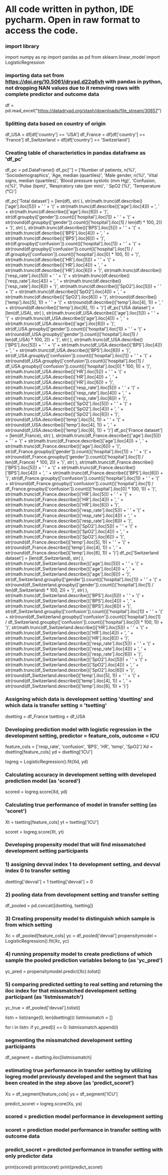 # All code written in python, IDE pycharm. Open in raw format to access the code.

### import library
import numpy as np
import pandas as pd
from sklearn.linear_model import LogisticRegression

### importing data set from https://doi.org/10.5061/dryad.d22q6vh with pandas in python, not dropping NAN values due to it removing rows with complete predictor and outcome data
df = pd.read_excel("https://datadryad.org/stash/downloads/file_stream/30857")

### Splitting data based on country of origin
df_USA = df[df['country'] == 'USA']
df_France = df[df['country'] == 'France']
df_Switzerland = df[df['country'] == 'Switzerland']

### Creating table of characteristics in pandas dataframe as 'df_pc'
df_pc = pd.DataFrame()
df_pc[''] = ['Number of patients, n(%)', 'Sociodemographics', 'Age, median (quartiles)', 'Male gender, n(%)', 'Vital signs, median (quartiles)',
              'Blood pressure systolic (mm Hg)', 'Confusion, n(%)', 'Pulse (bpm)',
              'Respiratory rate (per min)', '  SpO2 (%)', 'Temperature (°C)']

df_pc['Total dataset'] = [len(df),
                          str( ),
                          str(math.trunc(df.describe()['age'].iloc[5])) + ' ' + '(' + str(math.trunc(df.describe()['age'].iloc[4])) + ', ' + str(math.trunc(df.describe()['age'].iloc[6])) + ')',
                          str(df.groupby(['gender']).count()['hospital'].iloc[1]) + ' ' + '(' + str(round(df.groupby(['gender']).count()['hospital'].iloc[1] / len(df) * 100, 2)) + ')',
                          str( ),
                          str(math.trunc(df.describe()['BPS'].iloc[5])) + ' ' + '(' + str(math.trunc(df.describe()['BPS'].iloc[4])) + ', ' + str(math.trunc(df.describe()['BPS'].iloc[6])) + ')',
                          str(df.groupby(['confusion']).count()['hospital'].iloc[1]) + ' ' + '(' + str(round(df.groupby(['confusion']).count()['hospital'].iloc[1] / df.groupby(['confusion']).count()['hospital'].iloc[0] * 100, 1)) + ')',
                          str(math.trunc(df.describe()['HR'].iloc[5])) + ' ' + '(' + str(math.trunc(df.describe()['HR'].iloc[4])) + ', ' + str(math.trunc(df.describe()['HR'].iloc[6])) + ')',
                          str(math.trunc(df.describe()['resp_rate'].iloc[5])) + ' ' + '(' + str(math.trunc(df.describe()['resp_rate'].iloc[4])) + ', ' + str(math.trunc(df.describe()['resp_rate'].iloc[6])) + ')',
                          str(math.trunc(df.describe()['SpO2'].iloc[5])) + ' ' + '(' + str(math.trunc(df.describe()['SpO2'].iloc[4])) + ', ' + str(math.trunc(df.describe()['SpO2'].iloc[6])) + ')',
                          str(round(df.describe()['temp'].iloc[5], 1)) + ' ' + '(' + str(round(df.describe()['temp'].iloc[4], 1)) + ', ' + str(round(df.describe()['temp'].iloc[6], 1)) + ')']
df_pc['USA dataset'] = [len(df_USA),
                          str( ),
                          str(math.trunc(df_USA.describe()['age'].iloc[5])) + ' ' + '(' + str(math.trunc(df_USA.describe()['age'].iloc[4])) + ', ' + str(math.trunc(df_USA.describe()['age'].iloc[6])) + ')',
                          str(df_USA.groupby(['gender']).count()['hospital'].iloc[1]) + ' ' + '(' + str(round(df_USA.groupby(['gender']).count()['hospital'].iloc[1] / len(df_USA) * 100, 2)) + ')',
                          str( ),
                          str(math.trunc(df_USA.describe()['BPS'].iloc[5])) + ' ' + '(' + str(math.trunc(df_USA.describe()['BPS'].iloc[4])) + ', ' + str(math.trunc(df_USA.describe()['BPS'].iloc[6])) + ')',
                          str(df_USA.groupby(['confusion']).count()['hospital'].iloc[1]) + ' ' + '(' + str(round(df_USA.groupby(['confusion']).count()['hospital'].iloc[1] / df_USA.groupby(['confusion']).count()['hospital'].iloc[0] * 100, 1)) + ')',
                          str(math.trunc(df_USA.describe()['HR'].iloc[5])) + ' ' + '(' + str(math.trunc(df_USA.describe()['HR'].iloc[4])) + ', ' + str(math.trunc(df_USA.describe()['HR'].iloc[6])) + ')',
                          str(math.trunc(df_USA.describe()['resp_rate'].iloc[5])) + ' ' + '(' + str(math.trunc(df_USA.describe()['resp_rate'].iloc[4])) + ', ' + str(math.trunc(df_USA.describe()['resp_rate'].iloc[6])) + ')',
                          str(math.trunc(df_USA.describe()['SpO2'].iloc[5])) + ' ' + '(' + str(math.trunc(df_USA.describe()['SpO2'].iloc[4])) + ', ' + str(math.trunc(df_USA.describe()['SpO2'].iloc[6])) + ')',
                          str(round(df_USA.describe()['temp'].iloc[5], 1)) + ' ' + '(' + str(round(df_USA.describe()['temp'].iloc[4], 1)) + ', ' + str(round(df_USA.describe()['temp'].iloc[6], 1)) + ')']
df_pc['France dataset'] = [len(df_France),
                          str( ),
                          str(math.trunc(df_France.describe()['age'].iloc[5])) + ' ' + '(' + str(math.trunc(df_France.describe()['age'].iloc[4])) + ', ' + str(math.trunc(df_France.describe()['age'].iloc[6])) + ')',
                          str(df_France.groupby(['gender']).count()['hospital'].iloc[1]) + ' ' + '(' + str(round(df_France.groupby(['gender']).count()['hospital'].iloc[1] / len(df_France) * 100, 2)) + ')',
                          str( ),
                          str(math.trunc(df_France.describe()['BPS'].iloc[5])) + ' ' + '(' + str(math.trunc(df_France.describe()['BPS'].iloc[4])) + ', ' + str(math.trunc(df_France.describe()['BPS'].iloc[6])) + ')',
                          str(df_France.groupby(['confusion']).count()['hospital'].iloc[1]) + ' ' + '(' + str(round(df_France.groupby(['confusion']).count()['hospital'].iloc[1] / df_France.groupby(['confusion']).count()['hospital'].iloc[0] * 100, 1)) + ')',
                          str(math.trunc(df_France.describe()['HR'].iloc[5])) + ' ' + '(' + str(math.trunc(df_France.describe()['HR'].iloc[4])) + ', ' + str(math.trunc(df_France.describe()['HR'].iloc[6])) + ')',
                          str(math.trunc(df_France.describe()['resp_rate'].iloc[5])) + ' ' + '(' + str(math.trunc(df_France.describe()['resp_rate'].iloc[4])) + ', ' + str(math.trunc(df_France.describe()['resp_rate'].iloc[6])) + ')',
                          str(math.trunc(df_France.describe()['SpO2'].iloc[5])) + ' ' + '(' + str(math.trunc(df_France.describe()['SpO2'].iloc[4])) + ', ' + str(math.trunc(df_France.describe()['SpO2'].iloc[6])) + ')',
                          str(round(df_France.describe()['temp'].iloc[5], 1)) + ' ' + '(' + str(round(df_France.describe()['temp'].iloc[4], 1)) + ', ' + str(round(df_France.describe()['temp'].iloc[6], 1)) + ')']
df_pc['Switzerland dataset'] = [len(df_Switzerland),
                          str( ),
                          str(math.trunc(df_Switzerland.describe()['age'].iloc[5])) + ' ' + '(' + str(math.trunc(df_Switzerland.describe()['age'].iloc[4])) + ', ' + str(math.trunc(df_Switzerland.describe()['age'].iloc[6])) + ')',
                          str(df_Switzerland.groupby(['gender']).count()['hospital'].iloc[1]) + ' ' + '(' + str(round(df_Switzerland.groupby(['gender']).count()['hospital'].iloc[1] / len(df_Switzerland) * 100, 2)) + ')',
                          str( ),
                          str(math.trunc(df_Switzerland.describe()['BPS'].iloc[5])) + ' ' + '(' + str(math.trunc(df_Switzerland.describe()['BPS'].iloc[4])) + ', ' + str(math.trunc(df_Switzerland.describe()['BPS'].iloc[6])) + ')',
                          str(df_Switzerland.groupby(['confusion']).count()['hospital'].iloc[1]) + ' ' + '(' + str(round(df_Switzerland.groupby(['confusion']).count()['hospital'].iloc[1] / df_Switzerland.groupby(['confusion']).count()['hospital'].iloc[0] * 100, 1)) + ')',
                          str(math.trunc(df_Switzerland.describe()['HR'].iloc[5])) + ' ' + '(' + str(math.trunc(df_Switzerland.describe()['HR'].iloc[4])) + ', ' + str(math.trunc(df_Switzerland.describe()['HR'].iloc[6])) + ')',
                          str(math.trunc(df_Switzerland.describe()['resp_rate'].iloc[5])) + ' ' + '(' + str(math.trunc(df_Switzerland.describe()['resp_rate'].iloc[4])) + ', ' + str(math.trunc(df_Switzerland.describe()['resp_rate'].iloc[6])) + ')',
                          str(math.trunc(df_Switzerland.describe()['SpO2'].iloc[5])) + ' ' + '(' + str(math.trunc(df_Switzerland.describe()['SpO2'].iloc[4])) + ', ' + str(math.trunc(df_Switzerland.describe()['SpO2'].iloc[6])) + ')',
                          str(round(df_Switzerland.describe()['temp'].iloc[5], 1)) + ' ' + '(' + str(round(df_Switzerland.describe()['temp'].iloc[4], 1)) + ', ' + str(round(df_Switzerland.describe()['temp'].iloc[6], 1)) + ')']

### Assigning which data is development setting 'dsetting' and which data is transfer setting = 'tsetting'
dsetting = df_France
tsetting = df_USA

### Developing prediction model with logistic regression in the development setting, predictor = feature_cols, outcome = ICU
feature_cols = ['resp_rate', 'confusion', 'BPS', 'HR', 'temp', 'SpO2']
Xd = dsetting[feature_cols]
yd = dsetting['ICU']

logreg = LogisticRegression().fit(Xd, yd)

### Calculating accuracy in development setting with developed prediction model (as 'scored')
scored = logreg.score(Xd, yd)

### Calculating true performance of model in transfer setting (as 'scoret')
Xt = tsetting[feature_cols]
yt = tsetting['ICU']

scoret = logreg.score(Xt, yt)

### Developing propensity model that will find missmatched development setting participants
### 1) assigning devval index 1 to development setting, and devval index 0 to transfer setting
dsetting['devval'] = 1
tsetting['devval'] = 0

### 2) pooling data from development setting and transfer setting
df_pooled = pd.concat([dsetting, tsetting])

### 3) Creating propensity model to distinguish which sample is from which setting
Xc = df_pooled[feature_cols]
yc = df_pooled['devval']
propensitymodel = LogisticRegression().fit(Xc, yc)

### 4) running propensity model to create predictions of which sample the pooled prediction variables belong to (as 'yc_pred')
yc_pred = propensitymodel.predict(Xc).tolist()

### 5) comparing predicted setting to real setting and returning the iloc index for that missmatched development setting participant (as 'listmissmatch')
yc_true = df_pooled['devval'].tolist()

listn = list(range(0, len(dsetting)))
listmissmatch = []

for i in listn:
    if yc_pred[i] == 0:
        listmissmatch.append(i)

### segmenting the missmatched development setting participants
df_segment = dsetting.iloc[listmissmatch]

### estimating true performance in transfer setting by utilizing logreg model previously developed and the segment that has been created in the step above (as 'predict_scoret')
Xs = df_segment[feature_cols]
ys = df_segment['ICU']

predict_scoret = logreg.score(Xs, ys)

### scored = prediction model performance in development setting
### scoret = prediction model performance in transfer setting with outcome data
### predict_socret = predicted performance in transfer setting with only predictor data

print(scored)
print(scoret)
print(predict_scoret)






